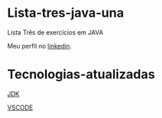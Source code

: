# Lista-tres-java-una
Lista Três de exercícios em JAVA


Meu perfil no [linkedin](https://www.linkedin.com/in/kayque-dos-santos-almeida?trk=comtact-info).

# Tecnologias-atualizadas
[JDK](https://www.oracle.com/java/technologies/javase/jdk17-archive-downloads.html)

[VSCODE](https://code.visualstudio.com/download)
